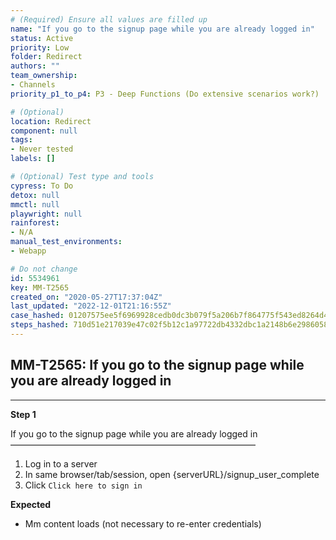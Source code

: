 ```yaml
---
# (Required) Ensure all values are filled up
name: "If you go to the signup page while you are already logged in"
status: Active
priority: Low
folder: Redirect
authors: ""
team_ownership: 
- Channels
priority_p1_to_p4: P3 - Deep Functions (Do extensive scenarios work?)

# (Optional)
location: Redirect
component: null
tags: 
- Never tested
labels: []

# (Optional) Test type and tools
cypress: To Do
detox: null
mmctl: null
playwright: null
rainforest: 
- N/A
manual_test_environments: 
- Webapp

# Do not change
id: 5534961
key: MM-T2565
created_on: "2020-05-27T17:37:04Z"
last_updated: "2022-12-01T21:16:55Z"
case_hashed: 01207575ee5f6969928cedb0dc3b079f5a206b7f864775f543ed8264d45a98869496c4595baa752fb12a6421b505ae1f
steps_hashed: 710d51e217039e47c02f5b12c1a97722db4332dbc1a2148b6e29860583316007cc9f941b87569adeddda0711184fb250
---
```


<!-- (Auto-generated) Based on frontmatter's "key" and "name" -->

## MM-T2565: If you go to the signup page while you are already logged in

---

**Step 1**

If you go to the signup page while you are already logged in\
————————————————————————————

1. Log in to a server
2. In same browser/tab/session, open {serverURL}/signup\_user\_complete
3. Click `Click here to sign in`

**Expected**

- Mm content loads (not necessary to re-enter credentials)
